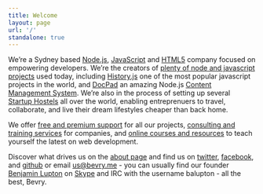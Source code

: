 ```yaml
---
title: Welcome
layout: page
url: '/'
standalone: true
---
```


We’re a Sydney based [Node.js](http://en.wikipedia.org/wiki/Nodejs), [JavaScript](http://en.wikipedia.org/wiki/JavaScript) and [HTML5](http://en.wikipedia.org/wiki/HTML5) company focused on empowering developers. We’re the creators of [plenty of node and javascript projects](/projects/) used today, including [History.js](http://historyjs.net) one of the most popular javascript projects in the world, and [DocPad](http://docpad.org) an amazing Node.js [Content Management System](http://en.wikipedia.org/wiki/Content_management_system). We’re also in the process of setting up several [Startup Hostels](http://startuphostel.org) all over the world, enabling entreprenuers to travel, collaborate, and live their dream lifestyles cheaper than back home.

We offer [free and premium support](/support) for all our projects, [consulting and training services](/services) for companies, and [online courses and resources](/learn/) to teach yourself the latest on web development.

Discover what drives us on the [about page](/about) and find us on [twitter](/twitter), [facebook](/facebook), and [github](/github) or email [us@bevry.me](mailto:us@bevry.me) - you can usually find our founder [Benjamin Lupton](http://balupton.com) on [Skype](skype:balupton?add) and IRC with the username balupton - all the best, Bevry.